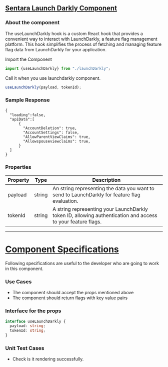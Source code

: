 ## <ins>Sentara Launch Darkly Component </ins>

### About the component

The useLaunchDarkly hook is a custom React hook that provides a convenient way to interact with LaunchDarkly, a feature flag management platform. This hook simplifies the process of fetching and managing feature flag data from LaunchDarkly for your application.

Import the Component

```ts
import {useLaunchDarkly} from "./launchDarkly";
```

Call it when you use launchdarkly component.

```ts
useLaunchDarkly(payload, tokenId);
```

### Sample Response

```
{
  "loading":false,
  "apiData":[
      {
        "AccountDeletion": true,
        "AccountSettings": false,
        "AllowParentViewClaims": true,
        "Allowspouseviewclaims": true,
      }
  ]
}

```

### Properties

| Property | Type   | Description                                                                                                 |
| -------- | ------ | ----------------------------------------------------------------------------------------------------------- |
| payload  | string | An string representing the data you want to send to LaunchDarkly for feature flag evaluation.               |
| tokenId  | string | A string representing your LaunchDarkly token ID, allowing authentication and access to your feature flags. |

---

# <ins>Component Specifications</ins>

Following specifications are useful to the developer who are going to work in this component.

### Use Cases

- The component should accept the props mentioned above
- The component should return flags with key value pairs

### Interface for the props

```ts
interface useLaunchDarkly {
  payload: string;
  tokenId: string;
}
```

### Unit Test Cases

- Check is it rendering successfully.

